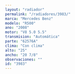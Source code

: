 ```yaml
---
layout: "radiador"
permalink: "/radiadores/3983/"
marca: "Mercedes Benz"
modelo: "R500"
ano: "2008"
motor: "V8 5.0 5.5"
transmision: "Automática"
parte: "62576A"
clima: "Con clima"
alto: "25"
ancho: "20 7/8"
observaciones: ""
id: "3983"
---
```


